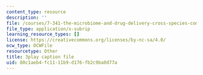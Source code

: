 ```yaml
---
content_type: resource
description: ''
file: /courses/7-341-the-microbiome-and-drug-delivery-cross-species-communication-in-health-and-disease-spring-2018/80c1aeb4fc1111b9d176fb2c9ba0d77a_blD8f7MOhFQ.srt
file_type: application/x-subrip
learning_resource_types: []
license: https://creativecommons.org/licenses/by-nc-sa/4.0/
ocw_type: OCWFile
resourcetype: Other
title: 3play caption file
uid: 80c1aeb4-fc11-11b9-d176-fb2c9ba0d77a
---
```

